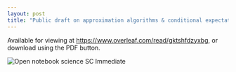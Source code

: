 ```yaml
---
layout: post
title: "Public draft on approximation algorithms & conditional expectation"
---
```


Available for viewing at
<https://www.overleaf.com/read/gktshfdzyxbg>,
or download using the PDF button.

![Open notebook science SC Immediate](https://kek.gg/i/3whzfs.png)

